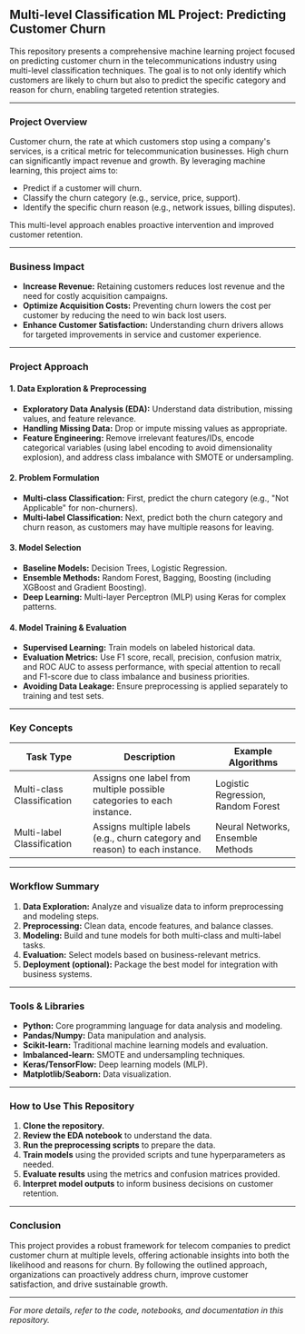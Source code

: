 ## Multi-level Classification ML Project: Predicting Customer Churn

This repository presents a comprehensive machine learning project focused on predicting customer churn in the telecommunications industry using multi-level classification techniques. The goal is to not only identify which customers are likely to churn but also to predict the specific category and reason for churn, enabling targeted retention strategies.

---

### **Project Overview**

Customer churn, the rate at which customers stop using a company's services, is a critical metric for telecommunication businesses. High churn can significantly impact revenue and growth. By leveraging machine learning, this project aims to:

- Predict if a customer will churn.
- Classify the churn category (e.g., service, price, support).
- Identify the specific churn reason (e.g., network issues, billing disputes).

This multi-level approach enables proactive intervention and improved customer retention.

---

### **Business Impact**

- **Increase Revenue:** Retaining customers reduces lost revenue and the need for costly acquisition campaigns.
- **Optimize Acquisition Costs:** Preventing churn lowers the cost per customer by reducing the need to win back lost users.
- **Enhance Customer Satisfaction:** Understanding churn drivers allows for targeted improvements in service and customer experience.

---

### **Project Approach**

#### **1. Data Exploration & Preprocessing**
- **Exploratory Data Analysis (EDA):** Understand data distribution, missing values, and feature relevance.
- **Handling Missing Data:** Drop or impute missing values as appropriate.
- **Feature Engineering:** Remove irrelevant features/IDs, encode categorical variables (using label encoding to avoid dimensionality explosion), and address class imbalance with SMOTE or undersampling.

#### **2. Problem Formulation**
- **Multi-class Classification:** First, predict the churn category (e.g., "Not Applicable" for non-churners).
- **Multi-label Classification:** Next, predict both the churn category and churn reason, as customers may have multiple reasons for leaving.

#### **3. Model Selection**
- **Baseline Models:** Decision Trees, Logistic Regression.
- **Ensemble Methods:** Random Forest, Bagging, Boosting (including XGBoost and Gradient Boosting).
- **Deep Learning:** Multi-layer Perceptron (MLP) using Keras for complex patterns.

#### **4. Model Training & Evaluation**
- **Supervised Learning:** Train models on labeled historical data.
- **Evaluation Metrics:** Use F1 score, recall, precision, confusion matrix, and ROC AUC to assess performance, with special attention to recall and F1-score due to class imbalance and business priorities.
- **Avoiding Data Leakage:** Ensure preprocessing is applied separately to training and test sets.

---

### **Key Concepts**

| Task Type               | Description                                                                                 | Example Algorithms                  |
|-------------------------|--------------------------------------------------------------------------------------------|-------------------------------------|
| Multi-class Classification | Assigns one label from multiple possible categories to each instance.                     | Logistic Regression, Random Forest  |
| Multi-label Classification | Assigns multiple labels (e.g., churn category and reason) to each instance.               | Neural Networks, Ensemble Methods   |

---

### **Workflow Summary**

1. **Data Exploration:** Analyze and visualize data to inform preprocessing and modeling steps.
2. **Preprocessing:** Clean data, encode features, and balance classes.
3. **Modeling:** Build and tune models for both multi-class and multi-label tasks.
4. **Evaluation:** Select models based on business-relevant metrics.
5. **Deployment (optional):** Package the best model for integration with business systems.

---

### **Tools & Libraries**

- **Python:** Core programming language for data analysis and modeling.
- **Pandas/Numpy:** Data manipulation and analysis.
- **Scikit-learn:** Traditional machine learning models and evaluation.
- **Imbalanced-learn:** SMOTE and undersampling techniques.
- **Keras/TensorFlow:** Deep learning models (MLP).
- **Matplotlib/Seaborn:** Data visualization.

---

### **How to Use This Repository**

1. **Clone the repository.**
2. **Review the EDA notebook** to understand the data.
3. **Run the preprocessing scripts** to prepare the data.
4. **Train models** using the provided scripts and tune hyperparameters as needed.
5. **Evaluate results** using the metrics and confusion matrices provided.
6. **Interpret model outputs** to inform business decisions on customer retention.

---

### **Conclusion**

This project provides a robust framework for telecom companies to predict customer churn at multiple levels, offering actionable insights into both the likelihood and reasons for churn. By following the outlined approach, organizations can proactively address churn, improve customer satisfaction, and drive sustainable growth.

---

*For more details, refer to the code, notebooks, and documentation in this repository.*
